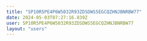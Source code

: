 ```yaml
---
title: "SP10R5PE4P6W5032R93ZDSDWS5EGCQZHNJBNRBW77"
date: 2024-05-03T07:27:16.839Z
user: SP10R5PE4P6W5032R93ZDSDWS5EGCQZHNJBNRBW77
layout: "users"
---
```

    